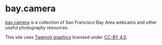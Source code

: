 # bay.camera

[bay.camera](https://bay.camera) is a collection of San Francisco Bay Area
webcams and other useful photography resources.


This site uses [Twemoji graphics](https://twemoji.twitter.com) licensed under
[CC-BY 4.0](https://creativecommons.org/licenses/by/4.0/).
